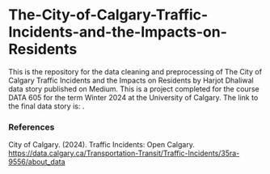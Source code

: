 # The-City-of-Calgary-Traffic-Incidents-and-the-Impacts-on-Residents

This is the repository for the data cleaning and preprocessing of The City of Calgary Traffic Incidents and the Impacts on Residents by Harjot Dhaliwal data story published on Medium. This is a project completed for the course DATA 605 for the term Winter 2024 at the University of Calgary. The link to the final data story is: .

### References

City of Calgary. (2024). Traffic Incidents: Open Calgary. https://data.calgary.ca/Transportation-Transit/Traffic-Incidents/35ra-9556/about_data

